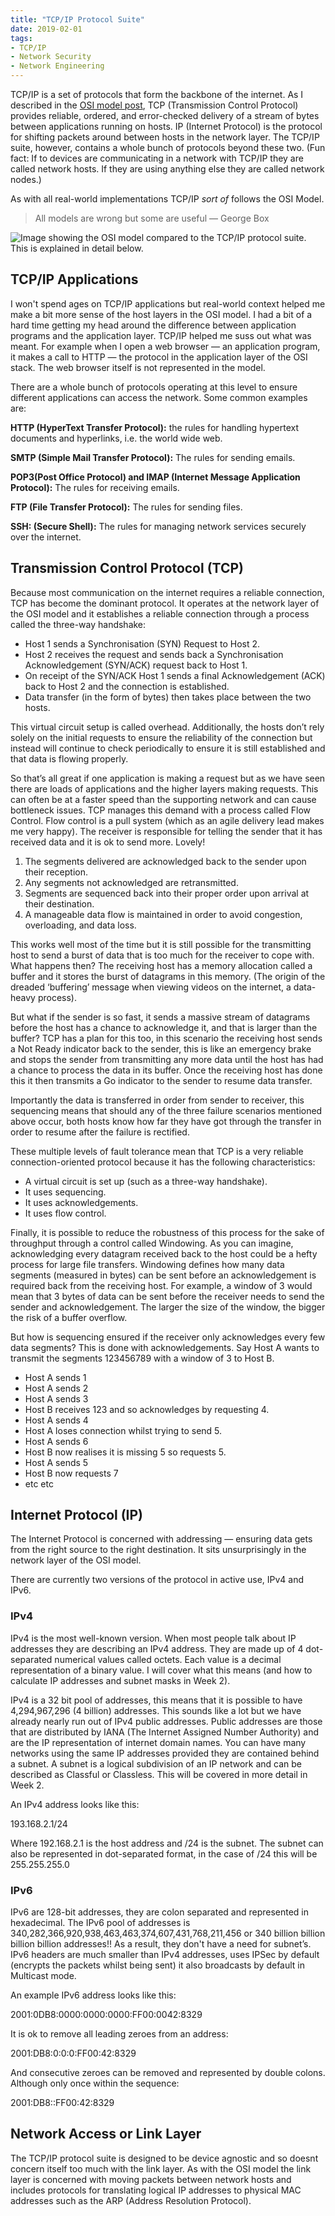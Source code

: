 ```yaml
---
title: "TCP/IP Protocol Suite"
date: 2019-02-01
tags:
- TCP/IP
- Network Security
- Network Engineering
---
```

TCP/IP is a set of protocols that form the backbone of the internet. As I described in the [OSI model post]("/the-osi-model.md"), TCP (Transmission Control Protocol) provides reliable, ordered, and error-checked delivery of a stream of bytes between applications running on hosts. IP (Internet Protocol) is the protocol for shifting packets around between hosts in the network layer. The TCP/IP suite, however, contains a whole bunch of protocols beyond these two. (Fun fact: If to devices are communicating in a network with TCP/IP they are called network hosts. If they are using anything else they are called network nodes.)

As with all real-world implementations TCP/IP _sort of_ follows the OSI Model.

> All models are wrong but some are useful — George Box

![](/images/tcp-vs-osi.jpg "Image showing the OSI model compared to the TCP/IP protocol suite. This is explained in detail below.")

## TCP/IP Applications

I won't spend ages on TCP/IP applications but real-world context helped me make a bit more sense of the host layers in the OSI model. I had a bit of a hard time getting my head around the difference between application programs and the application layer. TCP/IP helped me suss out what was meant. For example when I open a web browser — an application program, it makes a call to HTTP — the protocol in the application layer of the OSI stack. The web browser itself is not represented in the model.

There are a whole bunch of protocols operating at this level to ensure different applications can access the network. Some common examples are:

**HTTP (HyperText Transfer Protocol):** the rules for handling hypertext documents and hyperlinks, i.e. the world wide web.

**SMTP (Simple Mail Transfer Protocol):** The rules for sending emails.

**POP3(Post Office Protocol) and IMAP (Internet Message Application Protocol):** The rules for receiving emails.

**FTP (File Transfer Protocol):** The rules for sending files.

**SSH: (Secure Shell):** The rules for managing network services securely over the internet.

## Transmission Control Protocol (TCP)

Because most communication on the internet requires a reliable connection, TCP has become the dominant protocol. It operates at the network layer of the OSI model and it establishes a reliable connection through a process called the three-way handshake:

- Host 1 sends a Synchronisation (SYN) Request to Host 2.
- Host 2 receives the request and sends back a Synchronisation Acknowledgement (SYN/ACK) request back to Host 1.
- On receipt of the SYN/ACK Host 1 sends a final Acknowledgement (ACK) back to Host 2 and the connection is established.
- Data transfer (in the form of bytes) then takes place between the two hosts.

This virtual circuit setup is called overhead. Additionally, the hosts don’t rely solely on the initial requests to ensure the reliability of the connection but instead will continue to check periodically to ensure it is still established and that data is flowing properly.

So that’s all great if one application is making a request but as we have seen there are loads of applications and the higher layers making requests. This can often be at a faster speed than the supporting network and can cause bottleneck issues. TCP manages this demand with a process called Flow Control. Flow control is a pull system (which as an agile delivery lead makes me very happy). The receiver is responsible for telling the sender that it has received data and it is ok to send more. Lovely!

1. The segments delivered are acknowledged back to the sender upon their reception.
2. Any segments not acknowledged are retransmitted.
3. Segments are sequenced back into their proper order upon arrival at their destination.
4. A manageable data flow is maintained in order to avoid congestion, overloading, and data loss.

This works well most of the time but it is still possible for the transmitting host to send a burst of data that is too much for the receiver to cope with. What happens then? The receiving host has a memory allocation called a buffer and it stores the burst of datagrams in this memory. (The origin of the dreaded ‘buffering’ message when viewing videos on the internet, a data-heavy process).

But what if the sender is so fast, it sends a massive stream of datagrams before the host has a chance to acknowledge it, and that is larger than the buffer? TCP has a plan for this too, in this scenario the receiving host sends a Not Ready indicator back to the sender, this is like an emergency brake and stops the sender from transmitting any more data until the host has had a chance to process the data in its buffer. Once the receiving host has done this it then transmits a Go indicator to the sender to resume data transfer.

Importantly the data is transferred in order from sender to receiver, this sequencing means that should any of the three failure scenarios mentioned above occur, both hosts know how far they have got through the transfer in order to resume after the failure is rectified.

These multiple levels of fault tolerance mean that TCP is a very reliable connection-oriented protocol because it has the following characteristics:

- A virtual circuit is set up (such as a three-way handshake).
- It uses sequencing.
- It uses acknowledgements.
- It uses flow control.

Finally, it is possible to reduce the robustness of this process for the sake of throughput through a control called Windowing. As you can imagine, acknowledging every datagram received back to the host could be a hefty process for large file transfers. Windowing defines how many data segments (measured in bytes) can be sent before an acknowledgement is required back from the receiving host. For example, a window of 3 would mean that 3 bytes of data can be sent before the receiver needs to send the sender and acknowledgement. The larger the size of the window, the bigger the risk of a buffer overflow.

But how is sequencing ensured if the receiver only acknowledges every few data segments? This is done with acknowledgements. Say Host A wants to transmit the segments 123456789 with a window of 3 to Host B.

- Host A sends 1
- Host A sends 2
- Host A sends 3
- Host B receives 123 and so acknowledges by requesting 4.
- Host A sends 4
- Host A loses connection whilst trying to send 5.
- Host A sends 6
- Host B now realises it is missing 5 so requests 5.
- Host A sends 5
- Host B now requests 7
- etc etc

## Internet Protocol (IP)

The Internet Protocol is concerned with addressing — ensuring data gets from the right source to the right destination. It sits unsurprisingly in the network layer of the OSI model.

There are currently two versions of the protocol in active use, IPv4 and IPv6.

### IPv4

IPv4 is the most well-known version. When most people talk about IP addresses they are describing an IPv4 address. They are made up of 4 dot-separated numerical values called octets. Each value is a decimal representation of a binary value. I will cover what this means (and how to calculate IP addresses and subnet masks in Week 2).

IPv4 is a 32 bit pool of addresses, this means that it is possible to have 4,294,967,296 (4 billion) addresses. This sounds like a lot but we have already nearly run out of IPv4 public addresses. Public addresses are those that are distributed by IANA (The Internet Assigned Number Authority) and are the IP representation of internet domain names. You can have many networks using the same IP addresses provided they are contained behind a subnet. A subnet is a logical subdivision of an IP network and can be described as Classful or Classless. This will be covered in more detail in Week 2.

An IPv4 address looks like this:

193.168.2.1/24

Where 192.168.2.1 is the host address and /24 is the subnet. The subnet can also be represented in dot-separated format, in the case of /24 this will be 255.255.255.0

### IPv6

IPv6 are 128-bit addresses, they are colon separated and represented in hexadecimal. The IPv6 pool of addresses is 340,282,366,920,938,463,463,374,607,431,768,211,456 or 340 billion billion billion billion addresses!! As a result, they don't have a need for subnet’s. IPv6 headers are much smaller than IPv4 addresses, uses IPSec by default (encrypts the packets whilst being sent) it also broadcasts by default in Multicast mode.

An example IPv6 address looks like this:

2001:0DB8:0000:0000:0000:FF00:0042:8329

It is ok to remove all leading zeroes from an address:

2001:DB8:0:0:0:FF00:42:8329

And consecutive zeroes can be removed and represented by double colons. Although only once within the sequence:

2001:DB8::FF00:42:8329

## Network Access or Link Layer

The TCP/IP protocol suite is designed to be device agnostic and so doesnt concern itself too much with the link layer. As with the OSI model the link layer is concerned with moving packets between network hosts and includes protocols for translating logical IP addresses to physical MAC addresses such as the ARP (Address Resolution Protocol).